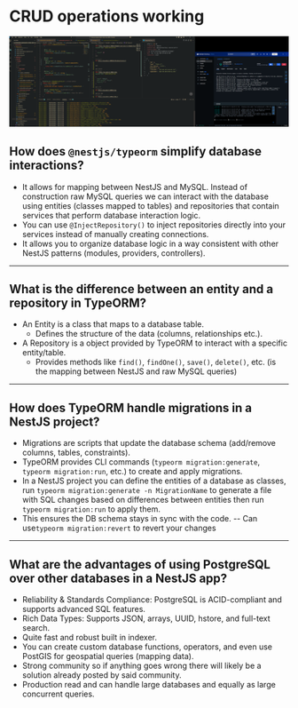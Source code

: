 # CRUD operations working

![alt text](image.png)

## How does `@nestjs/typeorm` simplify database interactions?

- It allows for mapping between NestJS and MySQL. Instead of construction raw MySQL queries we can interact with the database using entities (classes mapped to tables) and repositories that contain services that perform database interaction logic.
- You can use `@InjectRepository()` to inject repositories directly into your services instead of manually creating connections.
- It allows you to organize database logic in a way consistent with other NestJS patterns (modules, providers, controllers).

---

## What is the difference between an entity and a repository in TypeORM?

- An Entity is a class that maps to a database table.
  - Defines the structure of the data (columns, relationships etc.).
- A Repository is a object provided by TypeORM to interact with a specific entity/table.
  - Provides methods like `find()`, `findOne()`, `save()`, `delete()`, etc. (is the mapping between NestJS and raw MySQL queries)

---

## How does TypeORM handle migrations in a NestJS project?

- Migrations are scripts that update the database schema (add/remove columns, tables, constraints).
- TypeORM provides CLI commands (`typeorm migration:generate`, `typeorm migration:run`, etc.) to create and apply migrations.
- In a NestJS project you can define the entities of a database as classes, run `typeorm migration:generate -n MigrationName` to generate a file with SQL changes based on differences between entities then run `typeorm migration:run` to apply them.
- This ensures the DB schema stays in sync with the code.
  -- Can use`typeorm migration:revert` to revert your changes

---

## What are the advantages of using PostgreSQL over other databases in a NestJS app?

- Reliability & Standards Compliance: PostgreSQL is ACID-compliant and supports advanced SQL features.
- Rich Data Types: Supports JSON, arrays, UUID, hstore, and full-text search.
- Quite fast and robust built in indexer.
- You can create custom database functions, operators, and even use PostGIS for geospatial queries (mapping data).
- Strong community so if anything goes wrong there will likely be a solution already posted by said community.
- Production read and can handle large databases and equally as large concurrent queries.
